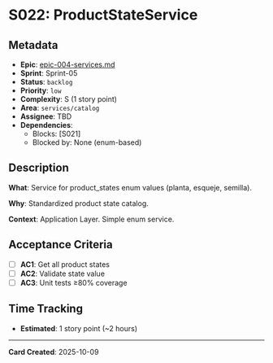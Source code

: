 # S022: ProductStateService

## Metadata
- **Epic**: [epic-004-services.md](../../02_epics/epic-004-services.md)
- **Sprint**: Sprint-05
- **Status**: `backlog`
- **Priority**: `low`
- **Complexity**: S (1 story point)
- **Area**: `services/catalog`
- **Assignee**: TBD
- **Dependencies**:
  - Blocks: [S021]
  - Blocked by: None (enum-based)

## Description

**What**: Service for product_states enum values (planta, esqueje, semilla).

**Why**: Standardized product state catalog.

**Context**: Application Layer. Simple enum service.

## Acceptance Criteria

- [ ] **AC1**: Get all product states
- [ ] **AC2**: Validate state value
- [ ] **AC3**: Unit tests ≥80% coverage

## Time Tracking
- **Estimated**: 1 story point (~2 hours)

---
**Card Created**: 2025-10-09
